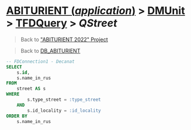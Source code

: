 # [ABITURIENT (*application*)](../../app_abiturient_2022.md) > [DMUnit](../DMUnit.md) > [TFDQuery](TDFQuery.md) > *QStreet*

> Back to ["ABITURIENT 2022" Project](/README.md)

> Back to [DB_ABITURIENT](../../../db/db_abiturient_2022.md)

```sql
-- FDConnection1 - Decanat
SELECT
    s.id,
    s.name_in_rus
FROM
    street AS s 
WHERE
        s.type_street = :type_street
    AND
        s.id_locality = :id_locality
ORDER BY
    s.name_in_rus
```